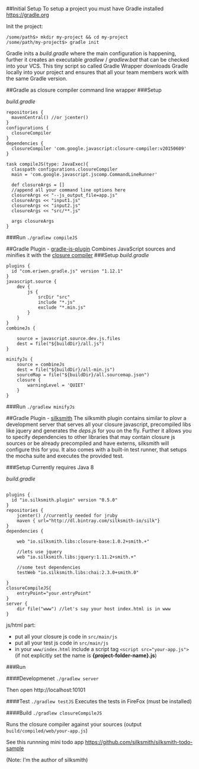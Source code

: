 ##Initial Setup
To setup a project you must have Gradle installed https://gradle.org

Init the project:
```
/some/path$> mkdir my-project && cd my-project
/some/path/my-project$> gradle init
```
Gradle inits a _build.gradle_ where the main configuration is happening, further it creates an executable _gradlew_ / _gradlew.bat_ that can be checked into your VCS. This tiny script so called Gradle Wrapper downloads Gradle locally into your project and ensures that all your team members work with the same Gradle version.

##Gradle as closure compiler command line wrapper
###Setup

*build.gradle*

```
repositories {
  mavenCentral() //or jcenter()
}
configurations {
  closureCompiler
}
dependencies {
  closureCompiler 'com.google.javascript:closure-compiler:v20150609'
}

task compileJS(type: JavaExec){
  classpath configurations.closureCompiler
  main = 'com.google.javascript.jscomp.CommandLineRunner'

  def closureArgs = []
  //append all your command line options here
  closureArgs << "--js_output_file=app.js"
  closureArgs << "input1.js"
  closureArgs << "input2.js"
  closureArgs << "src/**.js"

  args closureArgs
}
```
###Run
```./gradlew compileJS```

##Gradle Plugin - [gradle-js-plugin](http://eriwen.github.io/gradle-js-plugin/)
Combines JavaScript sources and minifies it with the [closure compiler](https://github.com/eriwen/gradle-js-plugin#minifyjs-uses-the-google-closure-compiler)
###Setup
*build.gradle*
```
plugins {
  id "com.eriwen.gradle.js" version "1.12.1"
}
javascript.source {
    dev {
        js {
            srcDir "src"
            include "*.js"
            exclude "*.min.js"
        }
    }
}
combineJs {

    source = javascript.source.dev.js.files
    dest = file("${buildDir}/all.js")
}

minifyJs {
    source = combineJs
    dest = file("${buildDir}/all-min.js")
    sourceMap = file("${buildDir}/all.sourcemap.json")
    closure {
        warningLevel = 'QUIET'
    }
}
```
###Run
```./gradlew minifyJs```

##Gradle Plugin - [silksmith](http://silksmith.io/)
The silksmith plugin contains similar to plovr a development server that serves all your closure javascript, precompiled libs like jquery and generates the _deps.js_ for you on the fly. Further it allows you to specify dependencies to other libraries that may contain closure js sources or be already precompiled and have externs, silksmith will configure this for you. It also comes with a built-in test runner, that setups the mocha suite and executes the provided test.

###Setup
Currently requires Java 8

*build.gradle*
```

plugins {
  id "io.silksmith.plugin" version "0.5.0"
}
repositories {
    jcenter() //currently needed for jruby
    maven { url="http://dl.bintray.com/silksmith-io/silk"}
}
dependencies {

    web "io.silksmith.libs:closure-base:1.0.2+smith.+"

    //lets use jquery
    web "io.silksmith.libs:jquery:1.11.2+smith.+"

    //some test dependencies
    testWeb "io.silksmith.libs:chai:2.3.0+smith.0"

}
closureCompileJS{
    entryPoint="your.entryPoint"
}
server {
    dir file("www") //let's say your host index.html is in www
}
```
js/html part:
- put all your closure js code in ```src/main/js```
- put all your test js code in ```src/main/js```
- in your ```www/index.html``` include a script tag ```<script src="your-app.js">``` (if not explicitly set the name is  **{project-folder-name}.js**)

###Run

####Developmenet
```./gradlew server```

Then open http://localhost:10101

####Test
```./gradlew testJS```
Executes the tests in FireFox (must be installed)

####Build
```./gradlew closureCompileJS```

Runs the closure compiler against your sources (output ```build/compiled/web/your-app.js```)

See this runnning mini todo app https://github.com/silksmith/silksmith-todo-sample

(Note: I'm the author of silksmith)
